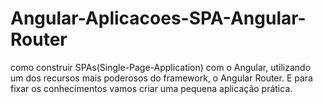 # Angular-Aplicacoes-SPA-Angular-Router
como construir SPAs(Single-Page-Application) com o Angular, utilizando um dos recursos mais poderosos do framework, o Angular Router. E para fixar os conhecimentos vamos criar uma pequena aplicação prática.
